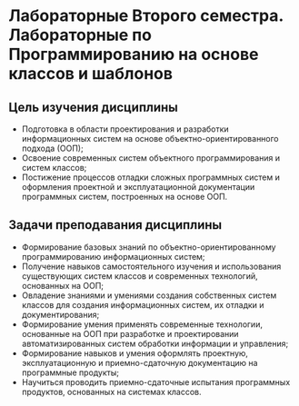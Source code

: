 # Лабораторные Второго семестра. Лабораторные по Программированию на основе классов и шаблонов
## Цель изучения дисциплины
- Подготовка в области проектирования и разработки информационных систем на основе объектно-ориентированного подхода (ООП);
- Освоение современных систем объектного программирования и систем классов;
- Постижение процессов отладки сложных программных систем и оформления проектной и эксплуатационной документации программных систем, построенных на основе ООП.
## Задачи преподавания дисциплины
- Формирование базовых знаний по объектно-ориентированному программированию информационных систем;
- Получение навыков самостоятельного изучения и использования существующих систем классов и современных технологий, основанных на ООП;
- Овладение знаниями и умениями создания собственных систем классов для создания информационных систем, их отладки и документирования;
- Формирование умения применять современные технологии, основанные на ООП при разработке и проектировании автоматизированных систем обработки информации и управления;
- Формирование навыков и умения оформлять проектную, эксплуатационную и приемно-сдаточную документацию на программные продукты;
- Научиться проводить приемно-сдаточные испытания программных продуктов, основанных на системах классов.
